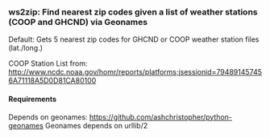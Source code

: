 ### ws2zip: Find nearest zip codes given a list of weather stations (COOP and GHCND) via Geonames

Default: Gets 5 nearest zip codes for GHCND or COOP weather station files (lat./long.)

COOP Station List from: http://www.ncdc.noaa.gov/homr/reports/platforms;jsessionid=794891457456A71118A5D0D81CA80100

#### Requirements
Depends on geonames: https://github.com/ashchristopher/python-geonames
Geonames depends on urllib/2



